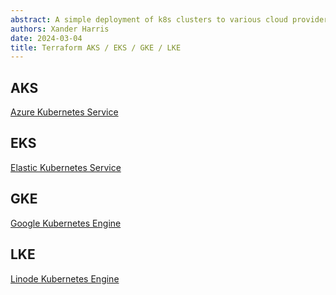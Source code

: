 ```yaml
---
abstract: A simple deployment of k8s clusters to various cloud providers.
authors: Xander Harris
date: 2024-03-04
title: Terraform AKS / EKS / GKE / LKE
---
```


## AKS

[Azure Kubernetes Service](https://registry.terraform.io/providers/hashicorp/azurerm/latest/docs/resources/kubernetes_cluster)

## EKS

[Elastic Kubernetes Service](https://registry.terraform.io/modules/terraform-aws-modules/eks/aws/latest)

## GKE

[Google Kubernetes Engine](https://registry.terraform.io/modules/terraform-google-modules/kubernetes-engine/google/latest)

## LKE

[Linode Kubernetes Engine](https://registry.terraform.io/providers/linode/linode/latest/docs/resources/lke_cluster)
